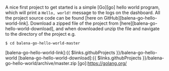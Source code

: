 A nice first project to get started is a simple [Go][go] hello world program, which will print a `Hello, world!` message to the logs on the dashboard. All the project source code can be found [here on GitHub][balena-go-hello-world-link]. Download a zipped file of the project from [here][balena-go-hello-world-download], and when downloaded unzip the file and navigate to the directory of the project e.g.

```shell
$ cd balena-go-hello-world-master
```

[balena-go-hello-world-link]:{{ $links.githubProjects }}/balena-go-hello-world
[balena-go-hello-world-download]:{{ $links.githubProjects }}/balena-go-hello-world/archive/master.zip
[go]:https://golang.org/
